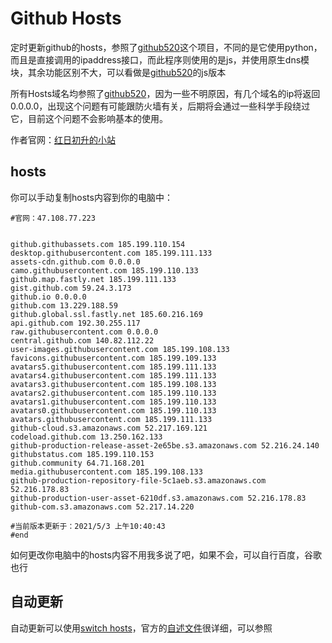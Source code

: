 # Github Hosts
定时更新github的hosts，参照了[github520](/521xueweihan/GitHub520)这个项目，不同的是它使用python，而且是直接调用的ipaddress接口，而此程序则使用的是js，并使用原生dns模块，其余功能区别不大，可以看做是[github520](/521xueweihan/GitHub520)的js版本

所有Hosts域名均参照了[github520](/521xueweihan/GitHub520)，因为一些不明原因，有几个域名的ip将返回0.0.0.0，出现这个问题有可能跟防火墙有关，后期将会通过一些科学手段绕过它，目前这个问题不会影响基本的使用。

作者官网：[红日初升的小站](http://47.108.77.223)

## hosts

你可以手动复制hosts内容到你的电脑中：

```
#官网：47.108.77.223


github.githubassets.com 185.199.110.154
desktop.githubusercontent.com 185.199.111.133
assets-cdn.github.com 0.0.0.0
camo.githubusercontent.com 185.199.110.133
github.map.fastly.net 185.199.111.133
gist.github.com 59.24.3.173
github.io 0.0.0.0
github.com 13.229.188.59
github.global.ssl.fastly.net 185.60.216.169
api.github.com 192.30.255.117
raw.githubusercontent.com 0.0.0.0
central.github.com 140.82.112.22
user-images.githubusercontent.com 185.199.108.133
favicons.githubusercontent.com 185.199.109.133
avatars5.githubusercontent.com 185.199.111.133
avatars4.githubusercontent.com 185.199.111.133
avatars3.githubusercontent.com 185.199.108.133
avatars2.githubusercontent.com 185.199.110.133
avatars1.githubusercontent.com 185.199.110.133
avatars0.githubusercontent.com 185.199.110.133
avatars.githubusercontent.com 185.199.111.133
github-cloud.s3.amazonaws.com 52.217.169.121
codeload.github.com 13.250.162.133
github-production-release-asset-2e65be.s3.amazonaws.com 52.216.24.140
githubstatus.com 185.199.110.153
github.community 64.71.168.201
media.githubusercontent.com 185.199.108.133
github-production-repository-file-5c1aeb.s3.amazonaws.com 52.216.178.83
github-production-user-asset-6210df.s3.amazonaws.com 52.216.178.83
github-com.s3.amazonaws.com 52.217.14.220

#当前版本更新于：2021/5/3 上午10:40:43
#end
```

如何更改你电脑中的hosts内容不用我多说了吧，如果不会，可以自行百度，谷歌也行

## 自动更新

自动更新可以使用[switch hosts](/oldj/SwitchHosts)，官方的[自述文件](https://github.com/oldj/SwitchHosts#readme)很详细，可以参照

